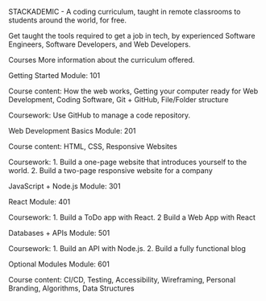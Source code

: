 STACKADEMIC - A coding curriculum, taught in remote classrooms to students around the world, for free. 

Get taught the tools required to get a job in tech, by experienced Software Engineers, Software Developers, and Web Developers. 

Courses
More information about the curriculum offered.

Getting Started
Module: 101

Course content: How the web works, Getting your computer ready for Web Development, Coding Software, Git + GitHub, File/Folder structure

Coursework: Use GitHub to manage a code repository.

Web Development Basics
Module: 201

Course content: HTML, CSS, Responsive Websites

Coursework: 1. Build a one-page website that introduces yourself to the world. 2. Build a two-page responsive website for a company

JavaScript + Node.js
Module: 301

React
Module: 401

Coursework: 1. Build a ToDo app with React. 2 Build a Web App with React

Databases + APIs
Module: 501

Coursework: 1. Build an API with Node.js. 2. Build a fully functional blog

Optional Modules
Module: 601

Course content: CI/CD, Testing, Accessibility, Wireframing, Personal Branding, Algorithms, Data Structures
